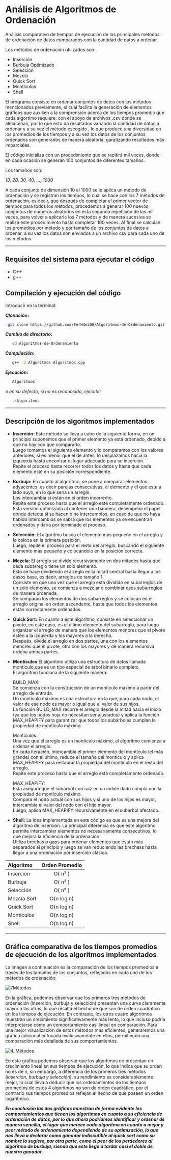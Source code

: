 # Análisis de Algoritmos de Ordenación
Análisis comparativo de tiempos de ejecución de los principales métodos de ordenación de datos comparados con la cantidad de datos a ordenar.

Los métodos de ordenación utilizados son:

  - Inserción
  - Burbuja Optimizado
  - Selección
  - Mezcla
  - Quick Sort
  - Montículos
  - Shell

El programa consiste en ordenar conjuntos de datos con los métodos mencionados previamente, el cual facilita la generación de elementos gráficos que auxilien a la comprensión acerca de los tiempos promedio que cada algortimo requiere, con el apoyo de archivos .csv donde se almacenan, por lo que esto da resultados variando la cantidad de datos a ordenar y a su vez el método escogido , lo que produce una diversidad en los promedios de los tiempos y a su vez los datos de los conjuntos ordenados son generados de manera aleatoria, garatizando resultados más imparciales.

El código inicializa con un procedimiento que se repitirá mil veces, donde en cada ocasión se generan 100 conjuntos de diferentes tamaños.

Los tamaños son:

   *10, 20, 30, 40, ..., 1000*                                       

A cada conjunto de dimensión 10 al 1000 se le aplica un método de ordenación y se registran los tiempos, lo cual se hace con los 7 métodos de ordenación, es decir, que después de completar el primer vector de tiempos para todos los métodos, procedemos a generar 100 nuevos conjuntos de números aleatorios en esta segunda repetición de las mil veces, para volver a aplicarle los 7 métodos y de manera sucesiva se realiza este procedimiento hasta completar 100 veces. 
Al final se calculan los promedios por método y por tamaño de los conjuntos de datos a ordenar, a su vez los datos son enviados a un archivo csv para cada uno de los métodos.

---
## Requisitos del sistema para ejecutar el código
 - C++
 - g++

## Compilación y ejecución del código


Introducir en la terminal:

***Clonación:***
  ```bash
   git clone https://github.com/FerHdez08/Algoritmos-de-Ordenamiento.git
```
***Cambio de directorio:***
```bash
   cd Algoritmos-de-Ordenamiento
```
***Compilación:***
```bash
   g++ -o Algoritmos Algoritmos.cpp
```
***Ejecución:***
```bash
   Algoritmos
```
*o en su defecto, si no es reconocido, ejecute:*
```bash
   .\Algoritmos
```
---
## Descripción de los algoritmos implementados
 - **Inserción:**
   Este método se lleva a cabo de la siguiente forma, en un principio suponemos que el primer elemento ya está ordenado, debido a que no hay con que compararlo.<br>
   Luego tomamos el siguiente elemento y lo comparamos con los valores anteriores, si es menor que el de antes, lo desplazamos hacia la izquierda hasta encontrar el lugar adecuado para su inserción.<br>
   Repite el proceso hasta recorrer todos los datos y hasta que cada elemento esté en su posición correspondiente.
   
 - **Burbuja:**
   En cuanto al algoritmo, se pone a comparar elementos adyacentes, es decir parejas consecutivas, el elemento y el que esta a lado suyo, en lo que sería un arreglo.  
   Los intercambia si están en el orden incorrecto.   
	 Repite este proceso hasta que el arreglo esté completamente ordenado.<br>
   Esta versión optimizada al contener una bandera, desempeña el papel donde detecta si se hacen o no intercambios, en caso de que no haya habido intercambios se sabrá que los elementos ya se encuentran 
   ordenados y daría por terminado el proceso.

 - **Selección:**
   El algoritmo busca el elemento más pequeño en el arreglo y lo coloca en la primera posición.<br>
   Luego, repite el proceso para el resto del arreglo, buscando el siguiente elemento más pequeño y colocándolo en la posición correcta.

 - **Mezcla:**
   El arreglo se divide recursivamente en dos mitades hasta que cada subarreglo tiene un solo elemento. <br>
   Esto se hace dividiendo el arreglo en la mitad central hasta llegar a los casos base, es decir, arreglos de tamaño 1.<br>
   Consiste en que una vez que el arreglo está dividido en subarreglos de un solo elemento, se comienza a mezclar o combinar esos subarreglos de manera ordenada.<br>
   Se comparan los elementos de dos subarreglos y se colocan en el arreglo original en orden ascendente, hasta que todos los elementos están correctamente ordenados.<br>

 - **Quick Sort:**
   En cuanto a este algoritmo, consiste en seleccionar un pivote, en este caso, es el último elemento del subarreglo, para luego organizar el arreglo de manera que los elementos menores que el pivote estén a la izquierda
	 y los mayores a la derecha. <br>
   Después, divide el arreglo en dos partes, una con los elementos menores que el pivote, otra con los mayores y de manera recursiva ordena ambas partes.
   
 - **Montículos**
   El algoritmo utiliza una estructura de datos llamada montículo,que es un tipo especial de árbol binario completo. <br>
   El algoritmo funciona de la siguiente manera:<br>
   	
   BUILD_MAX:<br>
   Se comienza con la construcción de un montículo máximo a partir del arreglo de entrada. <br>
   Un montículo máximo es una estructura en la que, para cada nodo, el valor de ese nodo es mayor o igual que el valor de sus hijos.<br>
   La función BUILD_MAX recorre el arreglo desde la mitad hacia el inicio (ya que los nodos hoja no necesitan ser ajustados) y aplica la función MAX_HEAPIFY para garantizar que todos los subárboles cumplan 
   la propiedad de montículo máximo.<br>

   Montículos:<br>
   Una vez que el arreglo es un montículo máximo, el algoritmo comienza a ordenar el arreglo.<br>
   En cada iteración, intercambia el primer elemento del montículo (el más grande) con el último, reduce el tamaño del montículo y aplica MAX_HEAPIFY para restaurar la propiedad del montículo en el resto del 
   arreglo. <br>
   Repite este proceso hasta que el arreglo está completamente ordenado. <br>

   MAX_HEAPIFY:<br>
   Esta asegura que el subárbol con raíz en un índice dado cumpla con la propiedad de montículo máximo.<br>
   Compara el nodo actual con sus hijos y si uno de los hijos es mayor, intercambia el valor del nodo con el hijo mayor. <br>
	 Luego, aplica MAX_HEAPIFY recursivamente en el subárbol afectado.

 - **Shell:**
   La idea implementada en este código es que es una mejora del algoritmo de inserción. La principal diferencia es que este algoritmo permite intercambiar elementos no necesariamente consecutivos, lo que mejora 
   la eficiencia de la ordenación.<br>
   Utiliza brechas o gaps para ordenar elementos que están más separados al principio y luego se van reduciendo las brechass hasta llegar a una ordenación por inserción clásica.<br>


| Algoritmo   |   Orden Promedio |  
|:------------|:--------:|
| Inserción   | O( n² )  | 
| Burbuja     | O( n² )  | 
| Selección   |  O( n² ) |
| Mezcla Sort |O(n log n)|
| Quick Sort  |O(n log n)|
| Montículos  |O(n log n)|
| Shell       |O(n log n)|

---
## Gráfica comparativa de los tiempos promedios de ejecución de los algoritmos implementados

La imagen a continuación es la comparación de los tiempos promedios a través de los tamaños de los conjuntos, reflejados en cada uno de los métodos de ordenación:

![7Métodos](7Metodos.png)

En la gráfica, podemos observar que los primeros tres métodos de ordenación (inserción, burbuja y selección) presentan una curva claramente mayor a las otras, lo que resalta el hecho de que son de orden cuadrático en los tiempos de ejecución. En contraste, los otros cuatro algoritmos muestran un crecimiento significativamente más lento, lo que incluso podría interpretarse como un comportamiento casi lineal en comparación. Para una mejor visualización de estos métodos más eficientes, generaremos una gráfica adicional enfocada exclusivamente en ellos, permitiendo una comparación más detallada de sus comportamientos.

![4_Métodos](4_Metodos.png)

En esta gráfica podemos observar que los algoritmos no presentan un crecimiento lineal en sus tiempos de ejecución, lo que indica que su orden no es de n, sin embargo, a diferencia de los primeros tres métodos (*inserción, burbuja y selección*), su rendimiento es considerablemente mejor, lo cual lleva a deducir que los ordenamientos de los tiempos promedios de estos 4 algoritmos no son de orden cuadrático, por el contrario sus tiempos promedios reflejan el hecho de que poseen un orden logarítmico.

***En conclusión las dos gráficas muestran de forma evidente los comportamientos que tienen los algoritmos en cuanto a su eficiencia de ordenación de datos, por lo que ahora podríamos identificar y ordenar de manera sencilla, el lugar que merece cada algoritmo en cuanto a mejor y peor método de ordenamiento dependiendo de su optimización, lo que nos lleva a declarar como ganador indiscutible al quick sort como su nombre lo sugiere, por otra parte, como el peor de los perdedores al algoritmo de burbuja, siendo que este llega a tardar casi el doble de nuestro ganador.***
